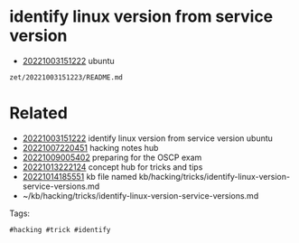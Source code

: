 # identify linux version from service version

- [20221003151222](/zet/20221003151222/README.md) ubuntu

` zet/20221003151223/README.md `

# Related

- [20221003151222](/zet/20221003151222/README.md) identify linux version from service version ubuntu
- [20221007220451](/zet/20221007220451/README.md) hacking notes hub
- [20221009005402](/zet/20221009005402/README.md) preparing for the OSCP exam
- [20221013222124](/zet/20221013222124/README.md) concept hub for tricks and tips
- [20221014185551](/zet/20221014185551/README.md) kb file named kb/hacking/tricks/identify-linux-version-service-versions.md
- ~/kb/hacking/tricks/identify-linux-version-service-versions.md

Tags:

    #hacking #trick #identify 
